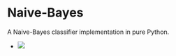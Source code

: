 # Naive-Bayes
A Naive-Bayes classifier implementation in pure Python.

- <img src="https://latex.codecogs.com/gif.latex?P(\text{high-accuracy}|\text{Naive-Bayes is naive}) = \frac{P(\text{Naive-Bayes is naive}|\text{high-accuracy}) * P(\text{high-accuracy})}{P(\text{Naive-Bayes is naive})} = \text{Surprisingly high!}" />
